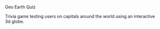 Geo Earth Quiz

Trivia game testing users on capitals around the world using an interactive 3d globe.
